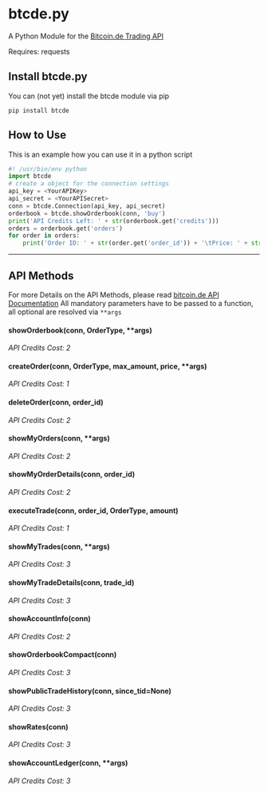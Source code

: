 # btcde.py

A Python Module for the [Bitcoin.de Trading API](https://www.bitcoin.de/de/api/marketplace)

Requires: requests

## Install btcde.py

You can (not yet) install the btcde module via pip

    pip install btcde

## How to Use

This is an example how you can use it in a python script
```python
#! /usr/bin/env python
import btcde
# create a object for the connection settings
api_key = <YourAPIKey>
api_secret = <YourAPISecret>
conn = btcde.Connection(api_key, api_secret)
orderbook = btcde.showOrderbook(conn, 'buy')
print('API Credits Left: ' + str(orderbook.get('credits')))
orders = orderbook.get('orders')
for order in orders:
    print('Order ID: ' + str(order.get('order_id')) + '\tPrice: ' + str(order.get('price')) + ' EUR')
```
---
## API Methods

For more Details on the API Methods, please read [bitcoin.de API Documentation](https://www.bitcoin.de/de/api/tapi/v1/docu)
All mandatory parameters have to be passed to a function, all optional are resolved via ```**args```

#### showOrderbook(conn, OrderType, **args)

*API Credits Cost: 2*

#### createOrder(conn, OrderType, max_amount, price, **args)

*API Credits Cost: 1*

#### deleteOrder(conn, order_id)

*API Credits Cost: 2*

#### showMyOrders(conn, **args)

*API Credits Cost: 2*

#### showMyOrderDetails(conn, order_id)

*API Credits Cost: 2*

#### executeTrade(conn, order_id, OrderType, amount)

*API Credits Cost: 1*

#### showMyTrades(conn, **args)

*API Credits Cost: 3*

#### showMyTradeDetails(conn, trade_id)

*API Credits Cost: 3*

#### showAccountInfo(conn)

*API Credits Cost: 2*

#### showOrderbookCompact(conn)

*API Credits Cost: 3*

#### showPublicTradeHistory(conn, since_tid=None)

*API Credits Cost: 3*

#### showRates(conn)

*API Credits Cost: 3*

#### showAccountLedger(conn, **args)

*API Credits Cost: 3*
